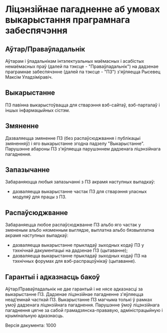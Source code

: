 

Ліцэнзійнае пагадненне аб умовах выкарыстання праграмнага забеспячэння
==========================================================================


Аўтар/Праваўладальнік
---------------------------------------------------------------------

Аўтарам і ўладальнікам інтэлектуальных маёмасных і асабістых
немаёмасных праў (далей па тэксце - "Праваўладальнік")
на дадзенае праграмнае забеспячэнне (далей па тэксце - "ПЗ")
з'яўляецца Рысевец Максім Уладзіміравіч.


Выкарыстанне
---------------------------------------------------------------------

ПЗ павінна выкарыстоўвацца для стварэння вэб-сайтаў,
вэб-парталаў і іншых інфармацыйных сістэм.


Змяненне
---------------------------------------------------------------------

Дазваляецца змяненне ПЗ (без распаўсюджвання і публікацыі
змяненняў) і яго выкарыстанне згодна падзелу "Выкарыстанне".
Парушэнне абароны ПЗ з'яўляецца парушэннем дадзенага
ліцэнзійнага пагаднення.


Запазычанне
---------------------------------------------------------------------

Забараняюцца любыя запазычанні з ПЗ акрамя наступных выпадкаў:

- дазваляецца выкарыстанне частак ПЗ для стварэння
  уласных модуляў для працы з ПЗ.


Распаўсюджванне
---------------------------------------------------------------------

Забараняецца любое распаўсюджванне ПЗ альбо яго частак
у змененым альбо нязменным выглядзе, выплатна альбо бязвыплатна
акрамя наступных выпадкаў:

- дазваляецца выкарыстанне прыкладаў зыходных кодаў ПЗ
  у тэхнічнай дакументацыі на дадзенае ПЗ (цытаванне);
- дазваляецца выкарыстанне прыкладаў зыходных кодаў ПЗ
  на тэхнічных форумах для вэб-распрацоўнікаў (цытаванне).


Гарантыі і адказнасць бакоў
---------------------------------------------------------------------

Аўтар/Праваўладальнік не дае гарантый і не нясе адказнасці за выкарыстанне ПЗ.
Дадзенае ліцэнзійнае пагадненне з'яўляецца неад'емнай часткай ПЗ.
Выкарыстанне ПЗ магчыма толькі ў рамках умоў дадзенага ліцэнзійнага пагаднення.
Парушэнне ўмоў ліцэнзійнага пагаднення цягне за сабой грамадзянска-прававую,
адміністрацыйную і крымінальную адказнасць.


Версія дакумента: 1000

